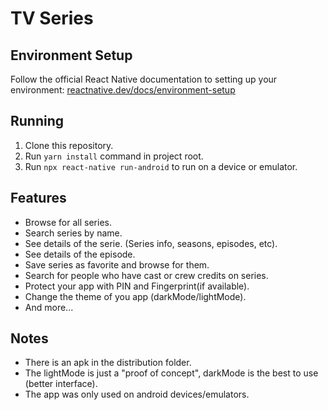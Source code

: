 # TV Series

## Environment Setup
Follow the official React Native documentation to setting up your environment: [reactnative.dev/docs/environment-setup](https://reactnative.dev/docs/environment-setup)

## Running
1. Clone this repository.
2. Run `yarn install` command in project root.
3. Run `npx react-native run-android` to run on a device or emulator.


## Features 
- Browse for all series.
- Search series by name.
- See details of the serie. (Series info, seasons, episodes, etc).
- See details of the episode.
- Save series as favorite and browse for them.
- Search for people who have cast or crew credits on series.
- Protect your app with PIN and Fingerprint(if available).
- Change the theme of you app (darkMode/lightMode). 
- And more...


## Notes
- There is an apk in the distribution folder.
- The lightMode is just a "proof of concept", darkMode is the best to use (better interface).
- The app was only used on android devices/emulators.
